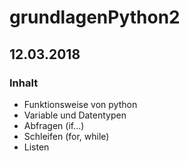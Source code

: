 # grundlagenPython2

## 12.03.2018

### Inhalt

* Funktionsweise von python
* Variable und Datentypen
* Abfragen (if...)
* Schleifen (for, while)
* Listen
